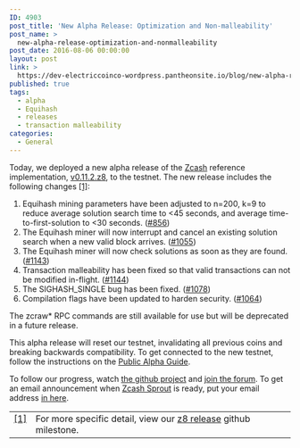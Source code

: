```yaml
---
ID: 4903
post_title: 'New Alpha Release: Optimization and Non-malleability'
post_name: >
  new-alpha-release-optimization-and-nonmalleability
post_date: 2016-08-06 00:00:00
layout: post
link: >
  https://dev-electriccoinco-wordpress.pantheonsite.io/blog/new-alpha-release-optimization-and-nonmalleability/
published: true
tags:
  - alpha
  - Equihash
  - releases
  - transaction malleability
categories:
  - General
---
```

<p>Today, we deployed a new alpha release of the <a class="reference external" href="https://github.com/zcash">Zcash</a> reference implementation, <a class="reference external" href="https://github.com/zcash/zcash/releases/tag/v0.11.2.z8">v0.11.2.z8</a>, to the testnet. The new release includes the following changes <a class="footnote-reference" href="#id2" id="id1">[1]</a>:</p>
<ol class="arabic simple">
<li>Equihash mining parameters have been adjusted to n=200, k=9 to reduce average solution search time to &lt;45 seconds, and average time-to-first-solution to &lt;30 seconds. (<a class="reference external" href="https://github.com/zcash/zcash/issues/856">#856</a>)</li>
<li>The Equihash miner will now interrupt and cancel an existing solution search when a new valid block arrives. (<a class="reference external" href="https://github.com/zcash/zcash/pull/1055">#1055</a>)</li>
<li>The Equihash miner will now check solutions as soon as they are found. (<a class="reference external" href="https://github.com/zcash/zcash/pull/1143">#1143</a>)</li>
<li>Transaction malleability has been fixed so that valid transactions can not be modified in-flight. (<a class="reference external" href="https://github.com/zcash/zcash/pull/1144">#1144</a>)</li>
<li>The SIGHASH_SINGLE bug has been fixed. (<a class="reference external" href="https://github.com/zcash/zcash/pull/1078">#1078</a>)</li>
<li>Compilation flags have been updated to harden security. (<a class="reference external" href="https://github.com/zcash/zcash/pull/1064">#1064</a>)</li>
</ol>
<p>The zcraw* RPC commands are still available for use but will be deprecated in a future release.</p>
<p>This alpha release will reset our testnet, invalidating all previous coins and breaking backwards compatibility. To get connected to the new testnet, follow the instructions on the <a class="reference external" href="https://github.com/zcash/zcash/wiki/Public-Alpha-Guide">Public Alpha Guide</a>.</p>
<p>To follow our progress, watch <a class="reference external" href="https://github.com/zcash/zcash/milestones">the github project</a> and <a class="reference external" href="https://forum.z.cash/">join the forum</a>. To get an email announcement when <a class="reference external" href="/blog/sprout-roadmap/">Zcash Sprout</a> is ready, put your email address <a class="reference external" href="https://z.cash/#launch-notification">in here</a>.</p>
<table class="docutils footnote" frame="void" id="id2" rules="none">
<colgroup>
<col class="label"/>
<col/></colgroup>
<tbody valign="top">
<tr>
<td class="label"><a class="fn-backref" href="#id1">[1]</a></td>
<td>For more specific detail, view our <a class="reference external" href="https://github.com/zcash/zcash/milestone/36?closed=1">z8 release</a> github milestone.</td>
</tr>
</tbody>
</table>
